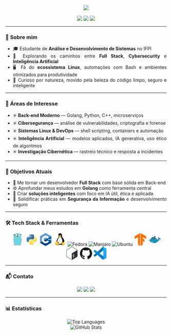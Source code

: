 <p align="center">
  <img src="https://readme-typing-svg.herokuapp.com/?color=6AFFA0&size=35&center=true&vCenter=true&width=1000&lines=Hey+Guys!+👋🏻%F0%9F%8C%90" />
</p>

<div align="center">
  <img src="https://img.shields.io/badge/Linux%20Enthusiast-1d232e?style=flat-square&logo=linux&logoColor=6AFFA0"/>
  <img src="https://img.shields.io/badge/Full%20Stack%20in%20Progress-1d232e?style=flat-square&logo=javascript&logoColor=6AFFA0"/>
  <img src="https://img.shields.io/badge/Cyber%20Security%20Focus-1d232e?style=flat-square&logo=hackthebox&logoColor=6AFFA0"/>
</div>

---

### 🧠 **Sobre mim**

<div align="justify">

- 🎓 Estudante de **Análise e Desenvolvimento de Sistemas** no IFPI  
- 🧩 Explorando os caminhos entre **Full Stack**, **Cybersecurity** e **Inteligência Artificial**  
- 🖥️ Fã do **ecossistema Linux**, automações com Bash e ambientes otimizados para produtividade  
- 🔬 Curioso por natureza, movido pela beleza do código limpo, seguro e inteligente

</div>

---

### 🚀 **Áreas de Interesse**

<div align="justify">

- ✳️ **Back-end Moderno** — Golang, Python, C++, microserviços  
- ✳️ **Cibersegurança** — análise de vulnerabilidades, criptografia e forense  
- ✳️ **Sistemas Linux & DevOps** — shell scripting, containers e automação  
- ✳️ **Inteligência Artificial** — modelos aplicados, IA generativa, uso ético de algoritmos  
- ✳️ **Investigação Cibernética** — rastreio técnico e resposta a incidentes  

</div>

---

### 🎯 **Objetivos Atuais**

<div align="justify">

- 🌱 Me tornar um desenvolvedor **Full Stack** com base sólida em Back-end  
- ⚙️ Aprofundar meus estudos em **Golang** como ferramenta central  
- 🤖 Criar **soluções inteligentes** com foco em IA útil, ética e aplicada  
- 🔐 Solidificar práticas em **Segurança da Informação** e desenvolvimento seguro  

</div>

---

### 🛠 **Tech Stack & Ferramentas**

<p align="center">
  <img src="https://raw.githubusercontent.com/devicons/devicon/master/icons/go/go-original.svg" alt="Go" width="40"/>
  <img src="https://raw.githubusercontent.com/devicons/devicon/master/icons/python/python-original.svg" alt="Python" width="40"/>
  <img src="https://raw.githubusercontent.com/devicons/devicon/master/icons/cplusplus/cplusplus-original.svg" alt="C++" width="40"/>
  <img src="https://raw.githubusercontent.com/devicons/devicon/master/icons/linux/linux-original.svg" alt="Linux" width="40"/>
  <img src="https://upload.wikimedia.org/wikipedia/commons/3/3f/Fedora_logo.svg" alt="Fedora" width="45"/>
  <img src="https://upload.wikimedia.org/wikipedia/commons/3/3e/Manjaro-logo.svg" alt="Manjaro" width="45"/>
  <img src="https://upload.wikimedia.org/wikipedia/commons/9/9e/UbuntuCoF.svg" alt="Ubuntu" width="45"/>
  <img src="https://raw.githubusercontent.com/devicons/devicon/master/icons/tensorflow/tensorflow-original.svg" alt="TensorFlow" width="40"/>
  <img src="https://raw.githubusercontent.com/devicons/devicon/master/icons/docker/docker-original.svg" alt="Docker" width="40"/>
  <img src="https://raw.githubusercontent.com/devicons/devicon/master/icons/bash/bash-original.svg" alt="Bash" width="40"/>
  <img src="https://raw.githubusercontent.com/devicons/devicon/master/icons/github/github-original.svg" alt="GitHub" width="40"/>
  <img src="https://raw.githubusercontent.com/devicons/devicon/master/icons/vscode/vscode-original.svg" alt="VSCode" width="40"/>
</p>

---

### 📬 **Contato**

<p align="center">
  <a href="mailto:ivankayki72@gmail.com"><img src="https://img.shields.io/badge/Gmail-1d232e?style=for-the-badge&logo=gmail&logoColor=6AFFA0"></a>
  <a href="https://www.linkedin.com/in/kayki-de-sousa-5a33292b3/" target="_blank"><img src="https://img.shields.io/badge/LinkedIn-1d232e?style=for-the-badge&logo=linkedin&logoColor=6AFFA0"></a>
  <a href="https://www.twitch.tv/sh1ft7172" target="_blank"><img src="https://img.shields.io/badge/Twitch-1d232e?style=for-the-badge&logo=twitch&logoColor=6AFFA0"></a>
</p>

---

### 📊 **Estatísticas**

<p align="center">
  <img src="https://github-readme-stats.vercel.app/api/top-langs/?username=sh1ftx&layout=compact&theme=tokyonight&title_color=6AFFA0&text_color=FFFFFF" alt="Top Languages"/>
  <br>
  <img src="https://github-readme-stats.vercel.app/api?username=sh1ftx&show_icons=true&theme=tokyonight&count_private=true&title_color=6AFFA0&icon_color=6AFFA0" alt="GitHub Stats"/>
</p>
